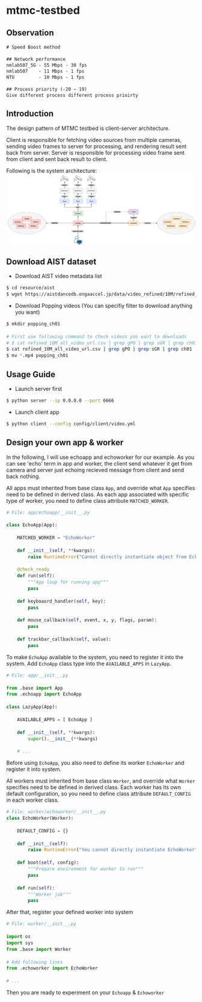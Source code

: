# mtmc-testbed

## Observation
```
# Speed Boost method

## Network performance
nmlab507_5G - 55 Mbps - 30 fps
nmlab507    - 11 Mbps - 1 fps
NTU         - 10 Mbps - 1 fps

## Process priority (-20 ~ 19)
Give different process different process prioirty
```


## Introduction
The design pattern of MTMC testbed is client-server architecture.

Client is responsible for fetching video sources from multiple cameras, sending video frames to server for processing, and rendering result sent back from server.
Server is responsible for processing video frame sent from client and sent back result to client.

Following is the system architecture:
![system architecture](imgs/system.png)


## Download AIST dataset
- Download AIST video metadata list
```bash
$ cd resource/aist
$ wget https://aistdancedb.ongaaccel.jp/data/video_refined/10M/refined_10M_all_video_url.csv
```
- Download Popping videos (You can specifiy filter to download anything you want)
```bash
$ mkdir popping_ch01

# First use following command to check videos you want to downloads
# $ cat refined_10M_all_video_url.csv | grep gPO | grep sGR | grep ch01
$ cat refined_10M_all_video_url.csv | grep gPO | grep sGR | grep ch01 | xargs -I{} -P 4 wget {}
$ mv *.mp4 popping_ch01
```

## Usage Guide
- Launch server first
```bash
$ python server --ip 0.0.0.0 --port 6666
```
- Launch client app
```bash
$ python client --config config/client/video.yml
```

## Design your own app & worker
In the following, I will use echoapp and echoworker for our example. As you can see 'echo' term in app and worker, the client send whatever it get from camera and server just echoing recieved message from client and send back nothing.

All apps must inherited from base class `App`, and override what `App` specifies need to be defined in derived class. As each app associated with specific type of worker, you need to define class attribute `MATCHED_WORKER`.
```python
# File: app/echoapp/__init__.py

class EchoApp(App):

    MATCHED_WORKER = "EchoWorker"

    def __init__(self, **kwargs):
        raise RuntimeError("Cannot directly instantiate object from EchoApp")

    @check_ready
    def run(self):
        """App loop for running app"""
        pass

    def keyboaord_handler(self, key):
        pass

    def mouse_callback(self, event, x, y, flags, param):
        pass

    def trackbar_callback(self, value):
        pass
```

To make `EchoApp` available to the system, you need to register it into the system. Add `EchoApp` class type into the `AVAILABLE_APPS` in `LazyApp`.
```python
# File: app/__init__.py

from .base import App
from .echoapp import EchoApp

class LazyApp(App):

    AVAILABLE_APPS = [ EchoApp ]

    def __init__(self, **kwargs):
        super().__init__(**kwargs)

    # ...
```

Before using `EchoApp`, you also need to define its worker `EchoWorker` and register it into system.

All workers must inherited from base class `Worker`, and override what `Worker` specifies need to be defined in derived class. Each worker has its own default configuration, so you need to define class attribute `DEFAULT_CONFIG` in each worker class.
```python
# File: worker/echoworker/__init__.py
class EchoWorker(Worker):

    DEFAULT_CONFIG = {}

    def __init__(self):
        raise RuntimeError("You cannot directly instantiate EchoWorker")

    def boot(self, config):
        """Prepare environment for worker to run"""
        pass

    def run(self):
        """Worker job"""
        pass
```

After that, register your defined worker into system
```python
# File: worker/__init__.py

import os
import sys
from .base import Worker

# Add following lines
from .echoworker import EchoWorker

# ...
```

Then you are ready to experiment on your `Echoapp` & `Echoworker`
